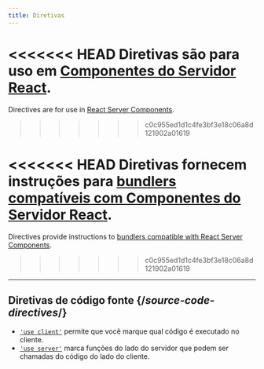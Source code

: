 ```yaml
---
title: Diretivas
---
```


<RSC>

<<<<<<< HEAD
Diretivas são para uso em [Componentes do Servidor React](/learn/start-a-new-react-project#bleeding-edge-react-frameworks).
=======
Directives are for use in [React Server Components](/reference/rsc/server-components).
>>>>>>> c0c955ed1d1c4fe3bf3e18c06a8d121902a01619

</RSC>

<Intro>

<<<<<<< HEAD
Diretivas fornecem instruções para [bundlers compatíveis com Componentes do Servidor React](/learn/start-a-new-react-project#bleeding-edge-react-frameworks).
=======
Directives provide instructions to [bundlers compatible with React Server Components](/learn/start-a-new-react-project#full-stack-frameworks).
>>>>>>> c0c955ed1d1c4fe3bf3e18c06a8d121902a01619

</Intro>

---

## Diretivas de código fonte {/*source-code-directives*/}

* [`'use client'`](/reference/rsc/use-client) permite que você marque qual código é executado no cliente.
* [`'use server'`](/reference/rsc/use-server) marca funções do lado do servidor que podem ser chamadas do código do lado do cliente.